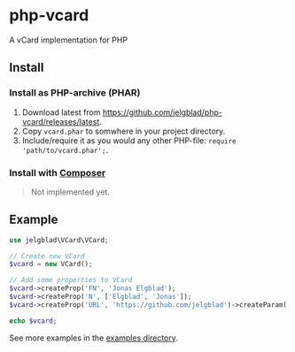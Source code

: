 # php-vcard
A vCard implementation for PHP

## Install

### Install as PHP-archive (PHAR)
1. Download latest from https://github.com/jelgblad/php-vcard/releases/latest.
2. Copy `vcard.phar` to somwhere in your project directory.
3. Include/require it as you would any other PHP-file: `require 'path/to/vcard.phar';`.

### Install with [Composer](https://getcomposer.org/)
> Not implemented yet.

## Example

```php
use jelgblad\VCard\VCard;

// Create new VCard
$vcard = new VCard();

// Add some properties to VCard
$vcard->createProp('FN', 'Jonas Elgblad');
$vcard->createProp('N', ['Elgblad', 'Jonas']);
$vcard->createProp('URL', 'https://github.com/jelgblad')->createParam('TYPE', 'github');

echo $vcard;
```

See more examples in the [examples directory](examples/).
